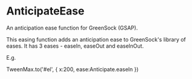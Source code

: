 # AnticipateEase
An anticipation ease function for GreenSock (GSAP).

This easing function adds an anticipation ease to GreenSock's library of eases.
It has 3 eases - easeIn, easeOut and easeInOut.

E.g. 

TweenMax.to('#el', {
  x:200,
  ease:Anticipate.easeIn
})
